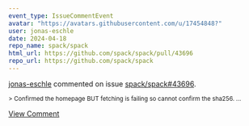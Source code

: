 ```yaml
---
event_type: IssueCommentEvent
avatar: "https://avatars.githubusercontent.com/u/17454848?"
user: jonas-eschle
date: 2024-04-18
repo_name: spack/spack
html_url: https://github.com/spack/spack/pull/43696
repo_url: https://github.com/spack/spack
---
```


<a href='https://github.com/jonas-eschle' target='_blank'>jonas-eschle</a> commented on issue <a href='https://github.com/spack/spack/pull/43696' target='_blank'>spack/spack#43696</a>.

<small>> Confirmed the homepage BUT fetching is failing so cannot confirm the sha256....</small>

<a href='https://github.com/spack/spack/pull/43696' target='_blank'>View Comment</a>